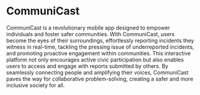 # CommuniCast
CommuniCast is a revolutionary mobile app designed to empower individuals and foster safer communities. With CommuniCast, users become the eyes of their surroundings, effortlessly reporting incidents they witness in real-time, tackling the pressing issue of underreported incidents, and promoting proactive engagement within communities. This interactive platform not only encourages active civic participation but also enables users to access and engage with reports submitted by others. By seamlessly connecting people and amplifying their voices, CommuniCast paves the way for collaborative problem-solving, creating a safer and more inclusive society for all.
